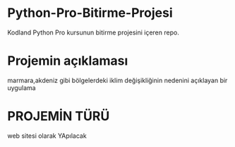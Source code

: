 # Python-Pro-Bitirme-Projesi
Kodland Python Pro kursunun bitirme projesini içeren repo.

# Projemin açıklaması
marmara,akdeniz gibi bölgelerdeki iklim değişikliğinin nedenini açıklayan  bir uygulama  

# PROJEMİN TÜRÜ
web sitesi olarak YApılacak
